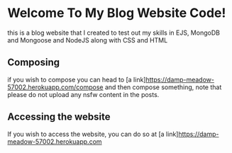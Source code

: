 # Welcome To My Blog Website Code!
this is a blog website that I created to test out my skills in EJS, MongoDB and Mongoose and NodeJS along with CSS and HTML

## Composing

if you wish to compose you can head to [a link]https://damp-meadow-57002.herokuapp.com/compose and then compose something, note that please do not upload any nsfw content in the 
posts.

## Accessing the website
If you wish to access the website, you can do so at [a link]https://damp-meadow-57002.herokuapp.com
